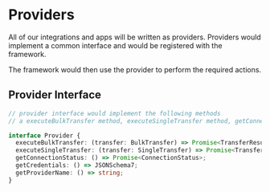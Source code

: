 # Providers

All of our integrations and apps will be written as providers. Providers would implement a common interface and would be registered with the framework. 

The framework would then use the provider to perform the required actions.

## Provider Interface

```ts
// provider interface would implement the following methods
// a executeBulkTransfer method, executeSingleTransfer method, getConnectionStatus method, getCredentials Method where credentials are JSONSchema7 compliant and a getProviderName method

interface Provider {
  executeBulkTransfer: (transfer: BulkTransfer) => Promise<TransferResult>;
  executeSingleTransfer: (transfer: SingleTransfer) => Promise<TransferResult>;
  getConnectionStatus: () => Promise<ConnectionStatus>;
  getCredentials: () => JSONSchema7;
  getProviderName: () => string;
}
```
